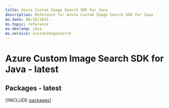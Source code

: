 ```yaml
---
title: Azure Custom Image Search SDK for Java
description: Reference for Azure Custom Image Search SDK for Java
ms.date: 06/10/2025
ms.topic: reference
ms.devlang: java
ms.service: customimagesearch
---
```

# Azure Custom Image Search SDK for Java - latest
## Packages - latest
[!INCLUDE [packages](custom-image-search-index.md)]